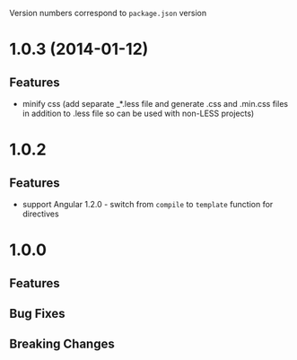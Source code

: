 Version numbers correspond to `package.json` version

# 1.0.3 (2014-01-12)

## Features
- minify css (add separate _*.less file and generate .css and .min.css files in addition to .less file so can be used with non-LESS projects)


# 1.0.2

## Features
- support Angular 1.2.0 - switch from `compile` to `template` function for directives


# 1.0.0

## Features

## Bug Fixes

## Breaking Changes